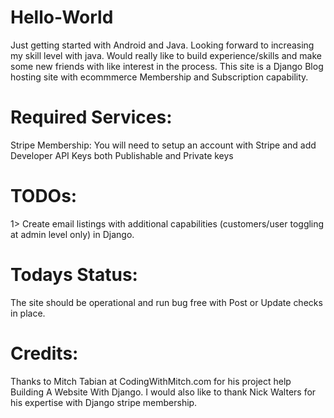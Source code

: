 # Hello-World
Just getting started with Android and Java. Looking forward to increasing my skill level with java. Would really like to build experience/skills and make some new friends with like interest in the process. This site is a Django Blog hosting site with ecommmerce Membership and Subscription capability. 

# Required Services:
Stripe Membership: You will need to setup an account with Stripe and add Developer API Keys both Publishable and Private keys

# TODOs:
1> Create email listings with additional capabilities (customers/user toggling at admin level only) in Django.  

# Todays Status:
The site should be operational and run bug free with Post or Update checks in place. 

# Credits:
Thanks to Mitch Tabian at CodingWithMitch.com for his project help Building A Website With Django. I would also like to thank Nick Walters for his expertise with Django stripe membership. 
